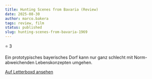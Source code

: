 ```yaml
---
title: Hunting Scenes from Bavaria (Review)
date: 2025-08-30
author: marco.bakera
tags: review, film
status: published
slug: hunting-scenes-from-bavaria-1969
---
```


⭐ 3

Ein prototypisches bayerisches Dorf kann nur ganz schlecht mit Norm-abweichenden Lebenskonzepten umgehen.

[Auf Letterboxd ansehen](https://boxd.it/aTZIsv)

